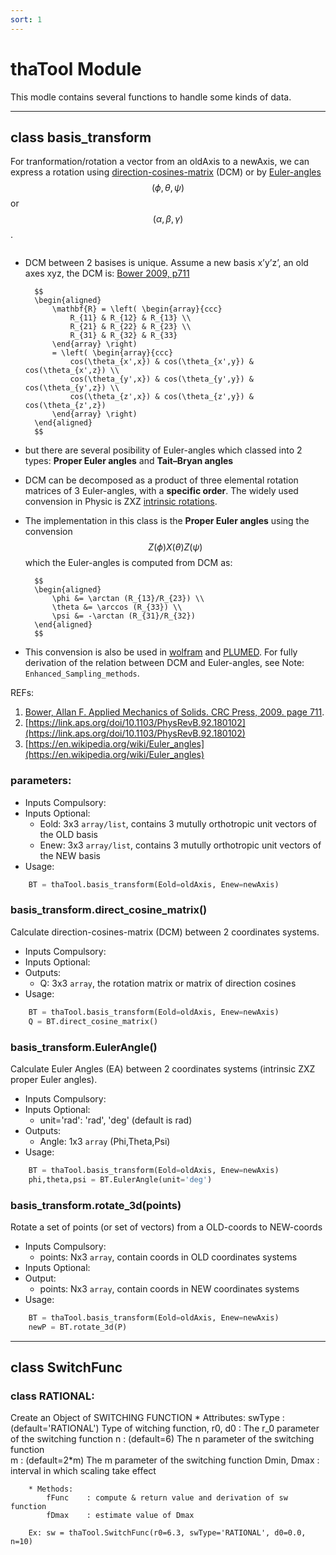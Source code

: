 ```yaml
---
sort: 1
---
```


# thaTool Module

This modle contains several functions to handle some kinds of data.

-----------------------------------------
## class basis_transform

For tranformation/rotation a vector from an oldAxis to a newAxis, we can express a rotation using [direction-cosines-matrix](https://en.wikiversity.org/wiki/PlanetPhysics/Direction_Cosine_Matrix) (DCM) or by [Euler-angles](https://en.wikipedia.org/wiki/Euler_angles) $$(\phi,\theta,\psi)$$ or $$(\alpha,\beta,\gamma)$$. <br>
```note
```
- DCM between 2 basises is unique. Assume a new basis x’y’z’, an old axes xyz, the DCM is: [Bower 2009, p711](http://solidmechanics.org/Text/AppendixA/AppendixA.php)

		$$
		\begin{aligned}
			\mathbf{R} = \left( \begin{array}{ccc}
				R_{11} & R_{12} & R_{13} \\
				R_{21} & R_{22} & R_{23} \\
				R_{31} & R_{32} & R_{33} 
			\end{array} \right)
			= \left( \begin{array}{ccc}
				cos(\theta_{x',x}) & cos(\theta_{x',y}) & cos(\theta_{x',z}) \\
				cos(\theta_{y',x}) & cos(\theta_{y',y}) & cos(\theta_{y',z}) \\
				cos(\theta_{z',x}) & cos(\theta_{z',y}) & cos(\theta_{z',z}) 
			\end{array} \right)
		\end{aligned}
		$$
- but there are several posibility of Euler-angles which classed into 2 types: **Proper Euler angles** and **Tait–Bryan angles**
- DCM can be decomposed as a product of three elemental rotation matrices of 3 Euler-angles, with a **specific order**. The widely used convension in Physic is ZXZ [intrinsic rotations](https://en.wikipedia.org/wiki/Euler_angles#Conventions_by_intrinsic_rotations).
- The implementation in this class is the **Proper Euler angles** using the convension $$Z(\phi)X(\theta)Z(\psi)$$ which the Euler-angles is computed from DCM as:

		$$
		\begin{aligned}
			\phi &= \arctan (R_{13}/R_{23}) \\
			\theta &= \arccos (R_{33}) \\
			\psi &= -\arctan (R_{31}/R_{32})
		\end{aligned}
		$$
- This convension is also be used in [wolfram](https://mathworld.wolfram.com/EulerAngles.html) and [PLUMED](https://www.plumed.org/doc-v2.7/user-doc/html/_f_c_c_u_b_i_c.html). For fully derivation of the relation between DCM and Euler-angles, see Note: `Enhanced_Sampling_methods`.

REFs:
1. [Bower, Allan F. Applied Mechanics of Solids. CRC Press, 2009. page 711](http://solidmechanics.org/Text/AppendixA/AppendixA.php).
2. [https://link.aps.org/doi/10.1103/PhysRevB.92.180102](https://link.aps.org/doi/10.1103/PhysRevB.92.180102)
3. [https://en.wikipedia.org/wiki/Euler_angles](https://en.wikipedia.org/wiki/Euler_angles)


### parameters:
* Inputs Compulsory: 
* Inputs Optional: 
  	- Eold: 3x3 `array/list`, contains 3 mutully orthotropic unit vectors of the OLD basis 
  	- Enew: 3x3 `array/list`, contains 3 mutully orthotropic unit vectors of the NEW basis
* Usage: 
```python
	BT = thaTool.basis_transform(Eold=oldAxis, Enew=newAxis)
```

### basis_transform.direct_cosine_matrix()
Calculate direction-cosines-matrix (DCM) between 2 coordinates systems.
* Inputs Compulsory: 
* Inputs Optional:
* Outputs: 
  	- Q: 3x3 `array`, the rotation matrix or matrix of direction cosines
* Usage: 
```python
	BT = thaTool.basis_transform(Eold=oldAxis, Enew=newAxis)
	Q = BT.direct_cosine_matrix()
```

### basis_transform.EulerAngle()
Calculate Euler Angles (EA) between 2 coordinates systems (intrinsic ZXZ proper Euler angles).
* Inputs Compulsory: 
* Inputs Optional:
  	- unit='rad': 'rad', 'deg'      (default is rad)
* Outputs: 
  	- Angle: 1x3 `array` (Phi,Theta,Psi)
* Usage: 
```python
	BT = thaTool.basis_transform(Eold=oldAxis, Enew=newAxis) 
	phi,theta,psi = BT.EulerAngle(unit='deg')
```

### basis_transform.rotate_3d(points)
Rotate a set of points (or set of vectors) from a OLD-coords to NEW-coords
* Inputs Compulsory:
	- points: Nx3 `array`, contain coords in OLD coordinates systems
* Inputs Optional:
* Output:
	- points: Nx3 `array`, contain coords in NEW coordinates systems
* Usage: 
```python
	BT = thaTool.basis_transform(Eold=oldAxis, Enew=newAxis) 
	newP = BT.rotate_3d(P)
```

-----------------------------------------
## class SwitchFunc

### class RATIONAL:
Create an Object of SWITCHING FUNCTION
		* Attributes:
			swType       : (default='RATIONAL') Type of witching function, 
			r0, d0       : The r_0 parameter of the switching function
			n            : (default=6) The n parameter of the switching function    
			m            : (default=2*m) The m parameter of the switching function 
			Dmin, Dmax   : interval in which scaling take effect
			
		* Methods:
			fFunc    : compute & return value and derivation of sw function
			fDmax    : estimate value of Dmax
			
		Ex: sw = thaTool.SwitchFunc(r0=6.3, swType='RATIONAL', d0=0.0, n=10)